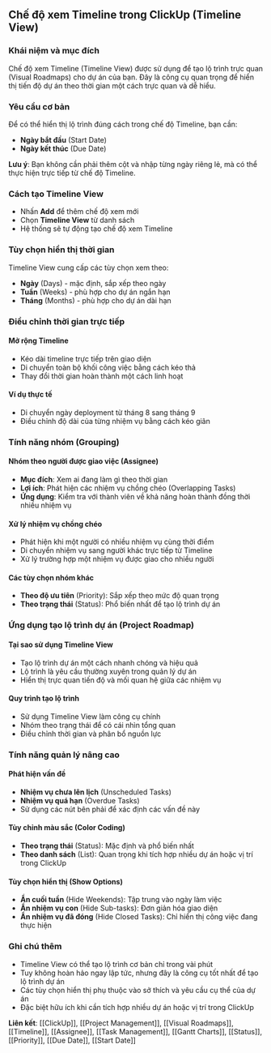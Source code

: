 ## Chế độ xem Timeline trong ClickUp (Timeline View)

### Khái niệm và mục đích

Chế độ xem Timeline (Timeline View) được sử dụng để tạo lộ trình trực quan (Visual Roadmaps) cho dự án của bạn. Đây là công cụ quan trọng để hiển thị tiến độ dự án theo thời gian một cách trực quan và dễ hiểu.

### Yêu cầu cơ bản

Để có thể hiển thị lộ trình đúng cách trong chế độ Timeline, bạn cần:

- **Ngày bắt đầu** (Start Date)
- **Ngày kết thúc** (Due Date)

**Lưu ý**: Bạn không cần phải thêm cột và nhập từng ngày riêng lẻ, mà có thể thực hiện trực tiếp từ chế độ Timeline.

### Cách tạo Timeline View

- Nhấn **Add** để thêm chế độ xem mới
- Chọn **Timeline View** từ danh sách
- Hệ thống sẽ tự động tạo chế độ xem Timeline


### Tùy chọn hiển thị thời gian

Timeline View cung cấp các tùy chọn xem theo:

- **Ngày** (Days) - mặc định, sắp xếp theo ngày
- **Tuần** (Weeks) - phù hợp cho dự án ngắn hạn
- **Tháng** (Months) - phù hợp cho dự án dài hạn


### Điều chỉnh thời gian trực tiếp

#### Mở rộng Timeline

- Kéo dài timeline trực tiếp trên giao diện
- Di chuyển toàn bộ khối công việc bằng cách kéo thả
- Thay đổi thời gian hoàn thành một cách linh hoạt


#### Ví dụ thực tế

- Di chuyển ngày deployment từ tháng 8 sang tháng 9
- Điều chỉnh độ dài của từng nhiệm vụ bằng cách kéo giãn


### Tính năng nhóm (Grouping)

#### Nhóm theo người được giao việc (Assignee)

- **Mục đích**: Xem ai đang làm gì theo thời gian
- **Lợi ích**: Phát hiện các nhiệm vụ chồng chéo (Overlapping Tasks)
- **Ứng dụng**: Kiểm tra với thành viên về khả năng hoàn thành đồng thời nhiều nhiệm vụ


#### Xử lý nhiệm vụ chồng chéo

- Phát hiện khi một người có nhiều nhiệm vụ cùng thời điểm
- Di chuyển nhiệm vụ sang người khác trực tiếp từ Timeline
- Xử lý trường hợp một nhiệm vụ được giao cho nhiều người


#### Các tùy chọn nhóm khác

- **Theo độ ưu tiên** (Priority): Sắp xếp theo mức độ quan trọng
- **Theo trạng thái** (Status): Phổ biến nhất để tạo lộ trình dự án


### Ứng dụng tạo lộ trình dự án (Project Roadmap)

#### Tại sao sử dụng Timeline View

- Tạo lộ trình dự án một cách nhanh chóng và hiệu quả
- Lộ trình là yêu cầu thường xuyên trong quản lý dự án
- Hiển thị trực quan tiến độ và mối quan hệ giữa các nhiệm vụ


#### Quy trình tạo lộ trình

- Sử dụng Timeline View làm công cụ chính
- Nhóm theo trạng thái để có cái nhìn tổng quan
- Điều chỉnh thời gian và phân bổ nguồn lực


### Tính năng quản lý nâng cao

#### Phát hiện vấn đề

- **Nhiệm vụ chưa lên lịch** (Unscheduled Tasks)
- **Nhiệm vụ quá hạn** (Overdue Tasks)
- Sử dụng các nút bên phải để xác định các vấn đề này


#### Tùy chỉnh màu sắc (Color Coding)

- **Theo trạng thái** (Status): Mặc định và phổ biến nhất
- **Theo danh sách** (List): Quan trọng khi tích hợp nhiều dự án hoặc vị trí trong ClickUp


#### Tùy chọn hiển thị (Show Options)

- **Ẩn cuối tuần** (Hide Weekends): Tập trung vào ngày làm việc
- **Ẩn nhiệm vụ con** (Hide Sub-tasks): Đơn giản hóa giao diện
- **Ẩn nhiệm vụ đã đóng** (Hide Closed Tasks): Chỉ hiển thị công việc đang thực hiện


### Ghi chú thêm

- Timeline View có thể tạo lộ trình cơ bản chỉ trong vài phút
- Tuy không hoàn hảo ngay lập tức, nhưng đây là công cụ tốt nhất để tạo lộ trình dự án
- Các tùy chọn hiển thị phụ thuộc vào sở thích và yêu cầu cụ thể của dự án
- Đặc biệt hữu ích khi cần tích hợp nhiều dự án hoặc vị trí trong ClickUp

**Liên kết**: [[ClickUp]], [[Project Management]], [[Visual Roadmaps]], [[Timeline]], [[Assignee]], [[Task Management]], [[Gantt Charts]], [[Status]], [[Priority]], [[Due Date]], [[Start Date]]

